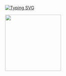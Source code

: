 [![Typing SVG](https://readme-typing-svg.demolab.com?font=Play&size=40&pause=1000&color=C8F713&center=true&vCenter=true&width=1100&lines=Ol%C3%A1+%2C+eu+me+chamo+Pierre+;Seja+Bem-Vindo(a)+!+👋)](https://git.io/typing-svg)

<div >
  <img height="180em" src="https://github-readme-stats.vercel.app/api?username=PierreOF&show_icons=true&theme=merko&include_all_commits=true&count_private=true"/>
</div>
